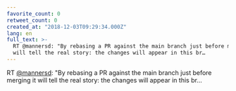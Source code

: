 ```yaml
---
favorite_count: 0
retweet_count: 0
created_at: "2018-12-03T09:29:34.000Z"
lang: en
full_text: >-
  RT @mannersd: "By rebasing a PR against the main branch just before merging it
  will tell the real story: the changes will appear in this br…
---
```


RT [@mannersd](https://twitter.com/mannersd): "By rebasing a PR against the main
branch just before merging it will tell the real story: the changes will appear
in this br…
